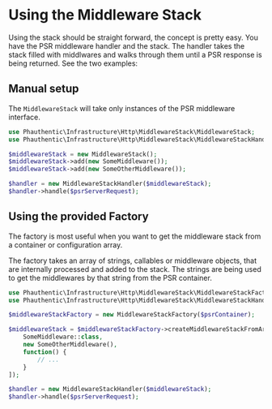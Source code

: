 # Using the Middleware Stack

Using the stack should be straight forward, the concept is pretty easy. You have the PSR middleware handler and the stack. The handler takes the stack filled with middlwares and walks  through them until a PSR response is being returned. See the two examples:

## Manual setup

The `MiddlewareStack` will take only instances of the PSR middleware interface.

```php
use Phauthentic\Infrastructure\Http\MiddlewareStack\MiddlewareStack;
use Phauthentic\Infrastructure\Http\MiddlewareStack\MiddlewareStackHandler;

$middlewareStack = new MiddlewareStack();
$middlewareStack->add(new SomeMiddleware());
$middlewareStack->add(new SomeOtherMiddleware());

$handler = new MiddlewareStackHandler($middlewareStack);
$handler->handle($psrServerRequest);
```

## Using the provided Factory

The factory is most useful when you want to get the middleware stack from a container or configuration array.

The factory takes an array of strings, callables or middleware objects, that are internally processed and added to the stack. The strings are being used to get the middlewares by that string from the PSR container.

```php
use Phauthentic\Infrastructure\Http\MiddlewareStack\MiddlewareStackFactory;
use Phauthentic\Infrastructure\Http\MiddlewareStack\MiddlewareStackHandler;

$middlewareStackFactory = new MiddlewareStackFactory($psrContainer);

$middlewareStack = $middlewareStackFactory->createMiddlewareStackFromArray([
    SomeMiddleware::class,
    new SomeOtherMiddleware(),
    function() {
        // ...
    }
]);

$handler = new MiddlewareStackHandler($middlewareStack);
$handler->handle($psrServerRequest);
```

